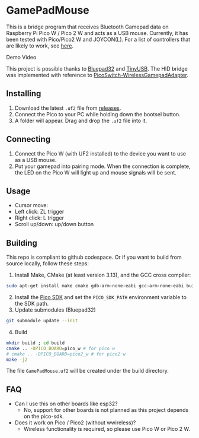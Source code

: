 # GamePadMouse

This is a bridge program that receives Bluetooth Gamepad data on Raspberry Pi Pico W / Pico 2 W and acts as a USB mouse. Currently, it has been tested with Pico/Pico2 W and JOYCON(L). For a list of controllers that are likely to work, see [here](https://bluepad32.readthedocs.io/en/latest/supported_gamepads/).

Demo Video

This project is possible thanks to [Bluepad32](https://github.com/ricardoquesada/bluepad32) and [TinyUSB](https://github.com/hathach/tinyusb). The HID bridge was implemented with reference to [PicoSwitch-WirelessGamepadAdapter](https://github.com/juan518munoz/PicoSwitch-WirelessGamepadAdapter).

## Installing

1. Download the latest `.uf2` file from [releases](https://github.com/tkomde/GamePadMouse/releases/tag/v0.1.0).
2. Connect the Pico to your PC while holding down the bootsel button.
3. A folder will appear. Drag and drop the `.uf2` file into it.

## Connecting

1. Connect the Pico W (with UF2 installed) to the device you want to use as a USB mouse.
2. Put your gamepad into pairing mode. When the connection is complete, the LED on the Pico W will light up and mouse signals will be sent.

## Usage

- Cursor move: 
- Left click: ZL trigger
- Right click: L trigger
- Scroll up/down: up/down button

## Building

This repo is compliant to github codespace.
Or if you want to build from source locally, follow these steps:

1. Install Make, CMake (at least version 3.13), and the GCC cross compiler:
```bash
sudo apt-get install make cmake gdb-arm-none-eabi gcc-arm-none-eabi build-essential
```
2. Install the [Pico SDK](https://github.com/raspberrypi/pico-sdk) and set the `PICO_SDK_PATH` environment variable to the SDK path.
3. Update submodules (Bluepad32)
```bash
git submodule update --init
```
4. Build
```bash
mkdir build ; cd build
cmake .. -DPICO_BOARD=pico_w # for pico w
# cmake .. -DPICO_BOARD=pico2_w # for pico2 w
make -j2
```

The file `GamePadMouse.uf2` will be created under the build directory.

## FAQ

- Can I use this on other boards like esp32?
  - No, support for other boards is not planned as this project depends on the pico-sdk.
- Does it work on Pico / Pico2 (without wwireless)?
  - Wireless functionality is required, so please use Pico W or Pico 2 W.